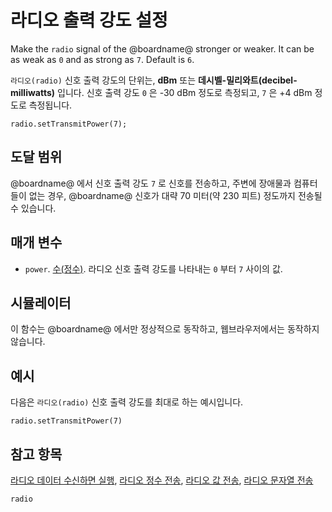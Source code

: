 # 라디오 출력 강도 설정

Make the `radio` signal of the @boardname@ stronger or weaker. It can be as weak as `0` and as strong as `7`. Default is `6`.

`라디오(radio)` 신호 출력 강도의 단위는, **dBm** 또는 **데시벨-밀리와트(decibel-milliwatts)** 입니다. 신호 출력 강도 `0` 은 -30 dBm 정도로 측정되고, `7` 은 +4 dBm 정도로 측정됩니다.

```sig
radio.setTransmitPower(7);
```

## 도달 범위

@boardname@ 에서 신호 출력 강도 `7` 로 신호를 전송하고, 주변에 장애물과 컴퓨터들이 없는 경우, @boardname@ 신호가 대략 70 미터(약 230 피트) 정도까지 전송될 수 있습니다.

## 매개 변수

* `power`. [수(정수)](/types/number). 라디오 신호 출력 강도를 나타내는 `0` 부터 `7` 사이의 값.

## 시뮬레이터

이 함수는 @boardname@ 에서만 정상적으로 동작하고, 웹브라우저에서는 동작하지 않습니다.

## 예시

다음은 `라디오(radio)` 신호 출력 강도를 최대로 하는 예시입니다.

```blocks
radio.setTransmitPower(7)
```

## 참고 항목

[라디오 데이터 수신하면 실행](/reference/radio/on-data-packet-received), [라디오 정수 전송](/reference/radio/send-number), [라디오 값 전송](/reference/radio/send-value), [라디오 문자열 전송](/reference/radio/send-string)

```package
radio
```